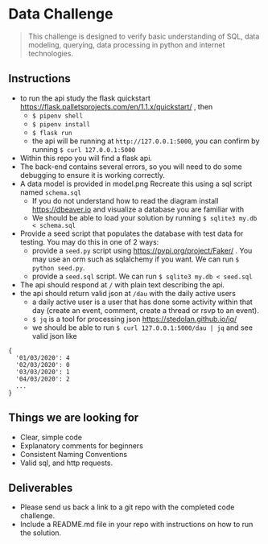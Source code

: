 # Data Challenge

> This challenge is designed to verify basic understanding of SQL, data modeling,
> querying, data processing in python and internet technologies.

## Instructions

- to run the api study the flask quickstart https://flask.palletsprojects.com/en/1.1.x/quickstart/ , then
  - `$ pipenv shell`
  - `$ pipenv install`
  - `$ flask run`
  - the api will be running at `http://127.0.0.1:5000`, you can confirm by running `$ curl 127.0.0.1:5000`
- Within this repo you will find a flask api.
- The back-end contains several errors, so you will need to do some debugging to ensure it is working correctly.
- A data model is provided in model.png Recreate this using a sql script named `schema.sql`
  - If you do not understand how to read the diagram install https://dbeaver.io and visualize a database you are familiar with
  - We should be able to load your solution by running `$ sqlite3 my.db < schema.sql`
- Provide a seed script that populates the database with test data for testing. You may do this in one of 2 ways:
  - provide a `seed.py` script using https://pypi.org/project/Faker/ . You may use an orm such as sqlalchemy if you want. We can run `$ python seed.py`.
  - provide a `seed.sql` script. We can run `$ sqlite3 my.db < seed.sql` 
- The api should respond at `/` with plain text describing the api.
- the api should return valid json at `/dau` with the daily active users
  - a daily active user is a user that has done some activity within that day (create an event, comment, create a  thread or rsvp to an event).
  - `$ jq` is a tool for processing json https://stedolan.github.io/jq/
  - we should be able to run `$ curl 127.0.0.1:5000/dau | jq` and see valid json like
```
{
  '01/03/2020': 4
  '02/03/2020': 0
  '03/03/2020': 1
  '04/03/2020': 2
  ...
}
```

## Things we are looking for

- Clear, simple code
- Explanatory comments for beginners
- Consistent Naming Conventions
- Valid sql, and http requests.

## Deliverables

- Please send us back a link to a git repo with the completed code challenge. 
- Include a README.md file in your repo with instructions on how to run the solution.
